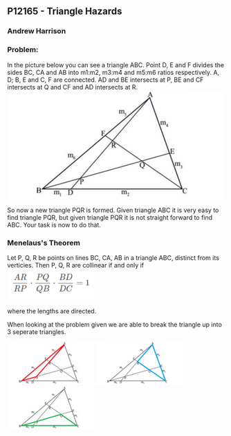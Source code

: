 ## P12165 - Triangle Hazards
### Andrew Harrison

### Problem:
In the picture below you can see a triangle ABC. Point D, E and F divides the sides BC, CA and AB
into m1:m2, m3:m4 and m5:m6 ratios respectively. A, D; B, E and C, F are connected. AD and BE
intersects at P, BE and CF intersects at Q and CF and AD intersects at R.
<img src="https://github.com/ACHarrison32/4883-PT-Harrison/blob/main/Assignments/Presentation/Triangle.PNG" width="500">

So now a new triangle PQR is formed. Given triangle ABC it is very easy to find triangle PQR,
but given triangle PQR it is not straight forward to find ABC. Your task is now to do that.

### Menelaus's Theorem
Let P, Q, R be points on lines BC, CA, AB in a triangle ABC, distinct from its verticies. 
Then P, Q, R are collinear if and only if  <img src="https://github.com/ACHarrison32/4883-PT-Harrison/blob/main/Assignments/Presentation/Menelaus.PNG" width="200">

where the lengths are directed.

When looking at the problem given we are able to break the triangle up into 3 seperate triangles.

<img src="https://github.com/ACHarrison32/4883-PT-Harrison/blob/main/Assignments/Presentation/Triangle_ABP.png" width="200"> <img src="https://github.com/ACHarrison32/4883-PT-Harrison/blob/main/Assignments/Presentation/Triangle_ACR.png" width="200">  <img src="https://github.com/ACHarrison32/4883-PT-Harrison/blob/main/Assignments/Presentation/Triangle_BCQ.png" width="200"> 
